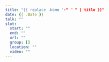 ```yaml
---
title: "{{ replace .Name "-" " " | title }}"
date: {{ .Date }}
talk: ""
slot:
  start: ""
  end: ""
  url: ""
  group: []
  location: ""
  video: ""
---
```

